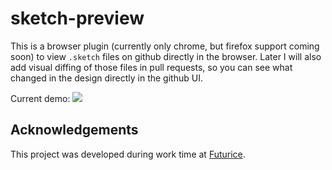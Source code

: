 # sketch-preview

This is a browser plugin (currently only chrome, but firefox support coming soon) to view `.sketch` files on github directly in the browser. Later I will also add visual diffing of those files in pull requests, so you can see what changed in the design directly in the github UI.

Current demo:
![](./demo.gif)


## Acknowledgements

This project was developed during work time at [Futurice](https://futurice.com).
